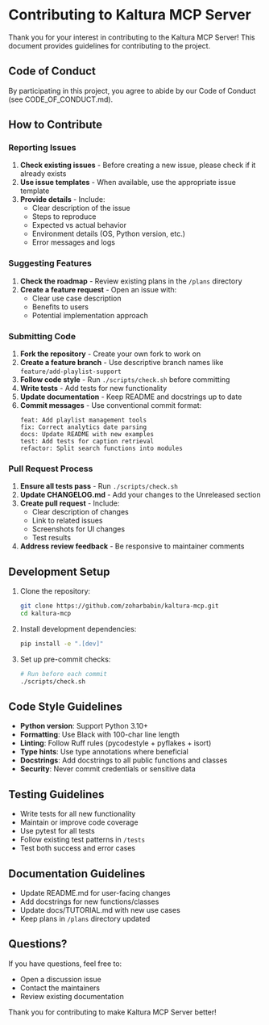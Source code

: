 # Contributing to Kaltura MCP Server

Thank you for your interest in contributing to the Kaltura MCP Server! This document provides guidelines for contributing to the project.

## Code of Conduct

By participating in this project, you agree to abide by our Code of Conduct (see CODE_OF_CONDUCT.md).

## How to Contribute

### Reporting Issues

1. **Check existing issues** - Before creating a new issue, please check if it already exists
2. **Use issue templates** - When available, use the appropriate issue template
3. **Provide details** - Include:
   - Clear description of the issue
   - Steps to reproduce
   - Expected vs actual behavior
   - Environment details (OS, Python version, etc.)
   - Error messages and logs

### Suggesting Features

1. **Check the roadmap** - Review existing plans in the `/plans` directory
2. **Create a feature request** - Open an issue with:
   - Clear use case description
   - Benefits to users
   - Potential implementation approach

### Submitting Code

1. **Fork the repository** - Create your own fork to work on
2. **Create a feature branch** - Use descriptive branch names like `feature/add-playlist-support`
3. **Follow code style** - Run `./scripts/check.sh` before committing
4. **Write tests** - Add tests for new functionality
5. **Update documentation** - Keep README and docstrings up to date
6. **Commit messages** - Use conventional commit format:
   ```
   feat: Add playlist management tools
   fix: Correct analytics date parsing
   docs: Update README with new examples
   test: Add tests for caption retrieval
   refactor: Split search functions into modules
   ```

### Pull Request Process

1. **Ensure all tests pass** - Run `./scripts/check.sh`
2. **Update CHANGELOG.md** - Add your changes to the Unreleased section
3. **Create pull request** - Include:
   - Clear description of changes
   - Link to related issues
   - Screenshots for UI changes
   - Test results
4. **Address review feedback** - Be responsive to maintainer comments

## Development Setup

1. Clone the repository:
   ```bash
   git clone https://github.com/zoharbabin/kaltura-mcp.git
   cd kaltura-mcp
   ```

2. Install development dependencies:
   ```bash
   pip install -e ".[dev]"
   ```

3. Set up pre-commit checks:
   ```bash
   # Run before each commit
   ./scripts/check.sh
   ```

## Code Style Guidelines

- **Python version**: Support Python 3.10+
- **Formatting**: Use Black with 100-char line length
- **Linting**: Follow Ruff rules (pycodestyle + pyflakes + isort)
- **Type hints**: Use type annotations where beneficial
- **Docstrings**: Add docstrings to all public functions and classes
- **Security**: Never commit credentials or sensitive data

## Testing Guidelines

- Write tests for all new functionality
- Maintain or improve code coverage
- Use pytest for all tests
- Follow existing test patterns in `/tests`
- Test both success and error cases

## Documentation Guidelines

- Update README.md for user-facing changes
- Add docstrings for new functions/classes
- Update docs/TUTORIAL.md with new use cases
- Keep plans in `/plans` directory updated

## Questions?

If you have questions, feel free to:
- Open a discussion issue
- Contact the maintainers
- Review existing documentation

Thank you for contributing to make Kaltura MCP Server better!